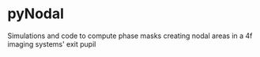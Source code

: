 # pyNodal
Simulations and code to compute phase masks creating nodal areas in a 4f imaging systems' exit pupil
